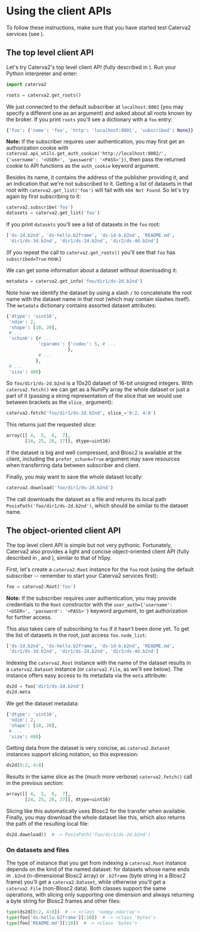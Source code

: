 # Using the client APIs

To follow these instructions, make sure that you have started test Caterva2 services (see [](Launching-Caterva2-services)).

## The top level client API

Let's try Caterva2's top level client API (fully described in [](ref-API-top-level)).  Run your Python interpreter and enter:

```python
import caterva2

roots = caterva2.get_roots()
```

We just connected to the default subscriber at `localhost:8002` (you may specify a different one as an argument) and asked about all roots known by the broker.  If you print `roots` you'll see a dictionary with a `foo` entry:

```python
{'foo': {'name': 'foo', 'http': 'localhost:8001', 'subscribed': None}}
```

**Note:** If the subscriber requires user authentication, you may first get an authorization cookie with `caterva2.api_utils.get_auth_cookie('http://localhost:8002/', {'username': '<USER>', 'password': '<PASS>'})`, then pass the returned cookie to API functions as the `auth_cookie` keyword argument.

Besides its name, it contains the address of the publisher providing it, and an indication that we're not subscribed to it.  Getting a list of datasets in that root with `caterva2.get_list('foo')` will fail with `404 Not Found`.  So let's try again by first subscribing to it:

```python
caterva2.subscribe('foo')
datasets = caterva2.get_list('foo')
```

If you print `datasets` you'll see a list of datasets in the `foo` root:

```python
['ds-1d.b2nd', 'ds-hello.b2frame', 'ds-1d-b.b2nd', 'README.md',
 'dir1/ds-3d.b2nd', 'dir1/ds-2d.b2nd', 'dir2/ds-4d.b2nd']
```

(If you repeat the call to `caterva2.get_roots()` you'll see that `foo` has `subscribed=True` now.)

We can get some information about a dataset without downloading it:

```python
metadata = caterva2.get_info('foo/dir1/ds-2d.b2nd')
```

Note how we identify the dataset by using a slash `/` to concatenate the root name with the dataset name in that root (which may contain slashes itself).  The `metadata` dictionary contains assorted dataset attributes:

```python
{'dtype': 'uint16',
 'ndim': 2,
 'shape': [10, 20],
 # ...
 'schunk': {# ...
            'cparams': {'codec': 5, # ...
                       },
            # ...
           },
 # ...
 'size': 400}
```

So `foo/dir1/ds-2d.b2nd` is a 10x20 dataset of 16-bit unsigned integers.  With `caterva2.fetch()` we can get as a NumPy array the whole dataset or just a part of it (passing a string representation of the slice that we would use between brackets as the `slice_` argument):

```python
caterva2.fetch('foo/dir1/ds-2d.b2nd', slice_='0:2, 4:8')
```

This returns just the requested slice:

```python
array([[ 4,  5,  6,  7],
       [24, 25, 26, 27]], dtype=uint16)
```

If the dataset is big and well compressed, and Blosc2 is available at the client, including the `prefer_schunk=True` argument may save resources when transferring data between subscriber and client.

Finally, you may want to save the whole dataset locally:

```python
caterva2.download('foo/dir1/ds-2d.b2nd')
```

The call downloads the dataset as a file and returns its local path `PosixPath('foo/dir1/ds-2d.b2nd')`, which should be similar to the dataset name.

## The object-oriented client API

The top level client API is simple but not very pythonic.  Fortunately, Caterva2 also provides a light and concise object-oriented client API (fully described in [](ref-API-Root), [](ref-API-File) and  [](ref-API-Dataset)), similar to that of h5py.

First, let's create a `caterva2.Root` instance for the `foo` root (using the default subscriber -- remember to start your Caterva2 services first):

```python
foo = caterva2.Root('foo')
```

**Note:** If the subscriber requires user authentication, you may provide credentials to the `Root` constructor with the `user_auth={'username': '<USER>', 'password': '<PASS>'}` keyword argument, to get authorization for further access.

This also takes care of subscribing to `foo` if it hasn't been done yet.  To get the list of datasets in the root, just access `foo.node_list`:

```python
['ds-1d.b2nd', 'ds-hello.b2frame', 'ds-1d-b.b2nd', 'README.md',
 'dir1/ds-3d.b2nd', 'dir1/ds-2d.b2nd', 'dir2/ds-4d.b2nd']
```

Indexing the `caterva2.Root` instance with the name of the dataset results in a `caterva2.Dataset` instance (or `caterva2.File`, as we'll see below).  The instance offers easy access to its metadata via the `meta` attribute:

```python
ds2d = foo['dir1/ds-2d.b2nd']
ds2d.meta
```

We get the dataset metadata:

```python
{'dtype': 'uint16',
 'ndim': 2,
 'shape': [10, 20],
 # ...
 'size': 400}
```

Getting data from the dataset is very concise, as `caterva2.Dataset` instances support slicing notation, so this expression:

```python
ds2d[0:2, 4:8]
```

Results in the same slice as the (much more verbose) `caterva2.fetch()` call in the previous section:

```python
array([[ 4,  5,  6,  7],
       [24, 25, 26, 27]], dtype=uint16)
```

Slicing like this automatically uses Blosc2 for the transfer when available.  Finally, you may download the whole dataset like this, which also returns the path of the resulting local file:

```python
ds2d.download()  # -> PosixPath('foo/dir1/ds-2d.b2nd')
```

### On datasets and files

The type of instance that you get from indexing a `caterva2.Root` instance depends on the kind of the named dataset: for datasets whose name ends in `.b2nd` (n-dimensional Blosc2 array) or `.b2frame` (byte string in a Blosc2 frame) you'll get a `caterva2.Dataset`, while otherwise you'll get a `caterva2.File` (non-Blosc2 data).  Both classes support the same operations, with slicing only supporting one dimension and always returning a byte string for Blosc2 frames and other files:

```python
type(ds2d[0:2, 4:8])  # -> <class 'numpy.ndarray'>
type(foo['ds-hello.b2frame'][:10])  # -> <class 'bytes'>
type(foo['README.md'][:10])  # -> <class 'bytes'>
```

